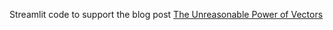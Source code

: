 Streamlit code to support the blog post [The Unreasonable Power of Vectors](https://www.soundsandwords.io/the-unreasonable-power-of-vectors/)